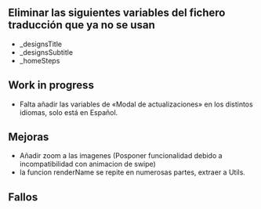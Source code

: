 ## Eliminar las siguientes variables del fichero traducción que ya no se usan
- _designsTitle
- _designsSubtitle
- _homeSteps

## Work in progress
- Falta añadir las variables de «Modal de actualizaciones» en los distintos idiomas, solo está en Español.

## Mejoras  
- Añadir zoom a las imagenes (Posponer funcionalidad debido a incompatibilidad con animacion de swipe)
- la funcion renderName se repite en numerosas partes, extraer a Utils.

## Fallos
